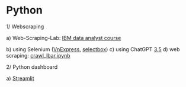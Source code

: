 # Python


1/ Webscraping 

a) Web-Scraping-Lab: [IBM data analyst course](https://github.com/vanthachvn80/Python/blob/main/webscraping/3.%20Web-Scraping-Lab%20(IBM%20data%20analyst)%202023.ipynb)

b) using Selenium ([VnExpress](https://github.com/vanthachvn80/Python/blob/main/webscraping/vnExpress_collecting_data_using_Selenium.ipynb), [selectbox](https://github.com/vanthachvn80/Python/blob/main/webscraping/collecting_data_using_Selenium_select_box.ipynb))
c) using ChatGPT [3.5](https://github.com/vanthachvn80/Python/blob/main/webscraping/collecting_data_using_ChatGPT_3.5_with_Python.pdf)
d) web scraping: [crawl_lbar.ipynb]( https://github.com/vanthachvn80/Python/blob/main/webscraping/crawl_lbar.ipynb)



2/ Python dashboard

a) [Streamlit](https://github.com/vanthachvn80/Python/tree/main/Python%20Dashboard/1.%20Streamlit)
